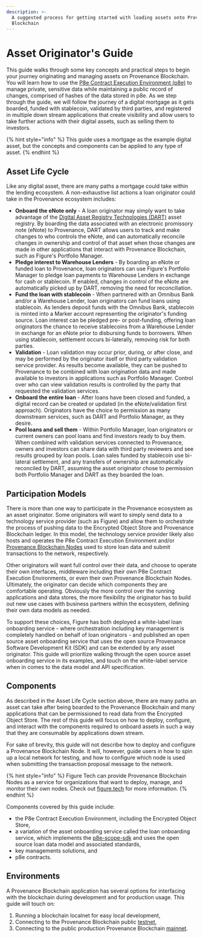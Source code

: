 ```yaml
---
description: >-
  A suggested process for getting started with loading assets onto Provenance
  Blockchain
---
```


# Asset Originator's Guide

This guide walks through some key concepts and practical steps to begin your journey originating and managing assets on Provenance Blockchain. You will learn how to use the [P8e Contract Execution Environment (p8e)](https://docs.provenance.io/p8e/overview) to manage private, sensitive data while maintaining a public record of changes, comprised of hashes of the data stored in p8e. As we step through the guide, we will follow the journey of a digital mortgage as it gets boarded, funded with stablecoin, validated by third parties, and registered in multiple down stream applications that create visibility and allow users to take further actions with their digital assets, such as selling them to investors.

{% hint style="info" %}
This guide uses a mortgage as the example digital asset, but the concepts and components can be applied to any type of asset.
{% endhint %}

## Asset Life Cycle

Like any digital asset, there are many paths a mortgage could take within the lending ecosystem. A non-exhaustive list actions a loan originator could take in the Provenance ecosystem includes:

* **Onboard the eNote only** - A loan originator may simply want to take advantage of the [Digital Asset Registry Technologies (DART)](https://www.dartinc.io) asset registry. By boarding the data associated with an electronic promissory note (eNote) to Provenance, DART allows users to track and make changes to who controls the eNote, and can automatically reconcile changes in ownership and control of that asset when those changes are made in other applications that interact with Provenance Blockchain, such as Figure's Portfolio Manager.
* **Pledge interest to Warehouse Lenders** - By boarding an eNote or funded loan to Provenance, loan originators can use Figure's Portfolio Manager to pledge loan payments to Warehouse Lenders in exchange for cash or stablecoin. If enabled, changes in control of the eNote are automatically picked up by DART, removing the need for reconciliation.
* **Fund the loan with stablecoin** - When partnered with an Omnibus Bank and/or a Warehouse Lender, loan originators can fund loans using stablecoin. As lenders deposit funds with the Omnibus Bank, stablecoin is minted into a Marker account representing the originator's funding source. Loan interest can be pledged pre- or post-funding, offering loan originators the chance to receive stablecoins from a Warehouse Lender in exchange for an eNote prior to disbursing funds to borrowers. When using stablecoin, settlement occurs bi-laterally, removing risk for both parties.
* **Validation** - Loan validation may occur prior, during, or after close, and may be performed by the originator itself or third party validation service provider. As results become available, they can be pushed to Provenance to be combined with loan origination data and made available to investors in applications such as Portfolio Manager. Control over who can view validation results is controlled by the party that requested the validation services.
* **Onboard the entire loan** - After loans have been closed and funded, a digital record can be created or updated (in the eNote/validation first approach). Originators have the choice to permission as many downstream services, such as DART and Portfolio Manager, as they desire.
* **Pool loans and sell them** - Within Portfolio Manager, loan originators or current owners can pool loans and find investors ready to buy them. When combined with validation services connected to Provenance, owners and investors can share data with third party reviewers and see results grouped by loan pools. Loan sales funded by stablecoin use bi-lateral settlement, and any transfers of ownership are automatically reconciled by DART, assuming the asset originator chose to permission both Portfolio Manager and DART as they boarded the loan.

## Participation Models

There is more than one way to participate in the Provenance ecosystem as an asset originator. Some originators will want to simply send data to a technology service provider (such as Figure) and allow them to orchestrate the process of pushing data to the Encrypted Object Store and Provenance Blockchain ledger. In this model, the technology service provider likely also hosts and operates the P8e Contract Execution Environment and/or [Provenance Blockchain Nodes](https://docs.provenance.io/blockchain/introduction/major-components#provenance-blockchain-node) used to store loan data and submit transactions to the network, respectively.

Other originators will want full control over their data, and choose to operate their own interfaces, middleware including their own P8e Contract Execution Environments, or even their own Provenance Blockchain Nodes. Ultimately, the originator can decide which components they are comfortable operating. Obviously the more control over the running applications and data stores, the more flexibility the originator has to build out new use cases with business partners within the ecosystem, defining their own data models as needed.

To support these choices, Figure has both deployed a white-label loan onboarding service - where orchestration including key management is completely handled on behalf of loan originators - and published an open source asset onboarding service that uses the open source Provenance Software Development Kit (SDK) and can be extended by any asset originator. This guide will prioritize walking through the open source asset onboarding service in its examples, and touch on the white-label service when in comes to the data model and API specification.

## Components

As described in the Asset Life Cycle section above, there are many paths an asset can take after being boarded to the Provenance Blockchain and many applications that can be permissioned to read data from the Encrypted Object Store. The rest of this guide will focus on how to deploy, configure, and interact with the components required to onboard assets in such a way that they are consumable by applications down stream.

For sake of brevity, this guide will not describe how to deploy and configure a Provenance Blockchain Node. It will, however, guide users in how to spin up a local network for testing, and how to configure which node is used when submitting the transaction proposal message to the network.

{% hint style="info" %}
Figure Tech can provide Provenance Blockchain Nodes as a service for organizations that want to deploy, manage, and monitor their own nodes. Check out [figure.tech](https://www.figure.tech) for more information.
{% endhint %}

Components covered by this guide include:

* the P8e Contract Execution Environment, including the  Encrypted Object Store,
* a variation of the asset onboarding service called the loan onboarding service, which implements the [p8e-scope-sdk](https://github.com/provenance-io/p8e-scope-sdk) and uses the open source loan data model and associated standards,
* key managements solutions, and
* p8e contracts.

## Environments

A Provenance Blockchain application has several options for interfacing with the blockchain during development and for production usage. This guide will touch on:

1. Running a blockchain localnet for easy local development,
2. Connecting to the Provenance Blockchain public [testnet](https://github.com/provenance-io/testnet),
3. Connecting to the public production Provenance Blockchain [mainnet](https://github.com/provenance-io/mainnet).
